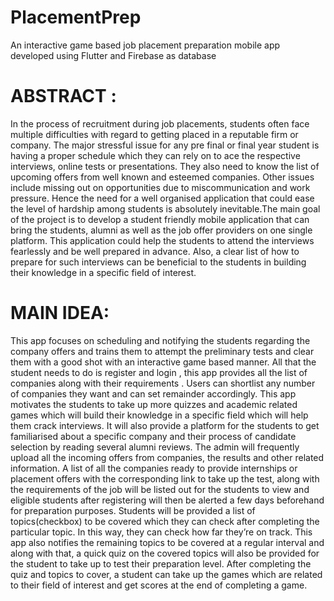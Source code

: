 # PlacementPrep
An interactive game based job placement preparation mobile app developed using Flutter and Firebase as database

# ABSTRACT :
In the process of recruitment during job placements, students often face multiple difficulties with regard to getting placed in a reputable firm or company. The major stressful issue for any pre final or final year student is 
having a proper schedule which they can rely on to ace the respective interviews, online tests or presentations. They also need to know the list of upcoming offers
from well known and esteemed companies. Other issues include missing out on opportunities due to miscommunication and work pressure. Hence the need for
a well organised application that could ease the level of hardship among students is absolutely inevitable.The main goal of the project is to develop a student friendly mobile
application that can bring the students, alumni as well as the job offer providers on one single platform. This application could help the students to attend the
interviews fearlessly and be well prepared in advance. Also, a clear list of how to prepare for such interviews can be beneficial to the students in building their
knowledge in a specific field of interest.

# MAIN IDEA:
This app focuses on scheduling and notifying the students regarding the company offers and trains them to attempt
the preliminary tests and clear them with a good shot with an interactive game
based manner. All that the student needs to do is register and login , this app
provides all the list of companies along with their requirements . Users can
shortlist any number of companies they want and can set remainder accordingly.
This app motivates the students to take up more quizzes and
academic related games which will build their knowledge in a specific field
which will help them crack interviews. It will also provide a platform for
the students to get familiarised about a specific company and their process of
candidate selection by reading several alumni reviews.
The admin will frequently upload all the incoming offers from
companies, the results and other related information. A list of all the companies
ready to provide internships or placement offers with the corresponding link to
take up the test, along with the requirements of the job will be listed out for
the students to view and eligible students after registering will then be alerted a
few days beforehand for preparation purposes. Students will be provided a list
of topics(checkbox) to be covered which they can check after completing the
particular topic. In this way, they can check how far they’re on track. This app
also notifies the remaining topics to be covered at a regular interval and along
with that, a quick quiz on the covered topics will also be provided for the student
to take up to test their preparation level. After completing the quiz and topics to
cover, a student can take up the games which are related to their field of interest
and get scores at the end of completing a game.
